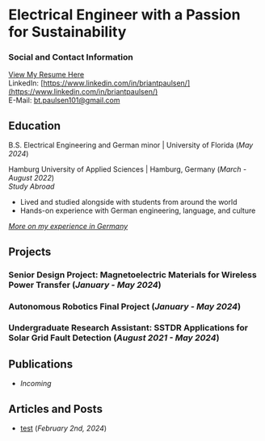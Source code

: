 Electrical Engineer with a Passion for Sustainability
=====================================================  


### Social and Contact Information
[View My Resume Here](/portfolio/assets/BrianPaulsenResume.pdf "Updated 2/8/24")  
LinkedIn: [https://www.linkedin.com/in/briantpaulsen/](https://www.linkedin.com/in/briantpaulsen/)  
E-Mail: [bt.paulsen101@gmail.com](mailto:bt.paulsen101@gmail.com)


## Education
B.S. Electrical Engineering and German minor | University of Florida (_May 2024_)

Hamburg University of Applied Sciences | Hamburg, Germany (_March - August 2022_)  
_Study Abroad_
- Lived and studied alongside with students from around the world
- Hands-on experience with German engineering, language, and culture  

[_More on my experience in Germany_](https://www.instagram.com/p/Ce5am6KNFxK/)



## Projects
### Senior Design Project: Magnetoelectric Materials for Wireless Power Transfer (_January - May 2024_)

### Autonomous Robotics Final Project (_January - May 2024_)

### Undergraduate Research Assistant: SSTDR Applications for Solar Grid Fault Detection (_August 2021 - May 2024_)

## Publications
* _Incoming_

## Articles and Posts
* [test](/_posts/2024-02-04-test.md) (_February 2nd, 2024_)

